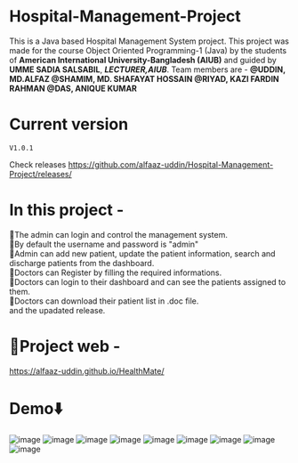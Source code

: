 # Hospital-Management-Project
This is a Java based Hospital Management System project.
This project was made for the course Object Oriented Programming-1 (Java) by the students of **American International University-Bangladesh (AIUB)** and guided by **UMME SADIA SALSABIL**, ***LECTURER,AIUB***.
Team members are -  **@UDDIN, MD.ALFAZ @SHAMIM, MD. SHAFAYAT HOSSAIN @RIYAD, KAZI FARDIN RAHMAN @DAS, ANIQUE KUMAR**

# Current version
    V1.0.1
  Check releases https://github.com/alfaaz-uddin/Hospital-Management-Project/releases/
# In this  project -
📌The admin can login and control the management system.<br>
📌By default the username and password is "admin"<br>
📌Admin can add new patient, update the patient information, search and discharge patients from the dashboard.<br>
📌Doctors can Register by filling the required informations.<br>
📌Doctors can login to their dashboard and can see the patients assigned to them.<br>
📌Doctors can download their patient list in .doc file.<br>
     and the upadated release.
# 🔗Project web -
https://alfaaz-uddin.github.io/HealthMate/ 
# Demo⬇️
![image](https://github.com/user-attachments/assets/c4f2b061-cce5-45f6-9b24-97f5cf4615c0)
![image](https://github.com/user-attachments/assets/30f4ed47-7901-4444-9b50-139c9f41d26e)
![image](https://github.com/user-attachments/assets/ec629a4a-fea8-4154-b2c1-eed234728c49)
![image](https://github.com/user-attachments/assets/ccbcda62-433d-4e83-9eb6-c21243fa8074)
![image](https://github.com/user-attachments/assets/50d11af5-f51e-4a1d-90d3-26a3d4487070)
![image](https://github.com/user-attachments/assets/43b5ba2d-1088-42a5-9e25-eabc7411a3d2)
![image](https://github.com/user-attachments/assets/2af0a285-0857-4aeb-b50e-1cb046a80351)
![image](https://github.com/user-attachments/assets/4c09304c-6c05-4ac7-ac0c-979094b10494)
![image](https://github.com/user-attachments/assets/c31ffa08-a131-4230-93a8-499070254a7a)

